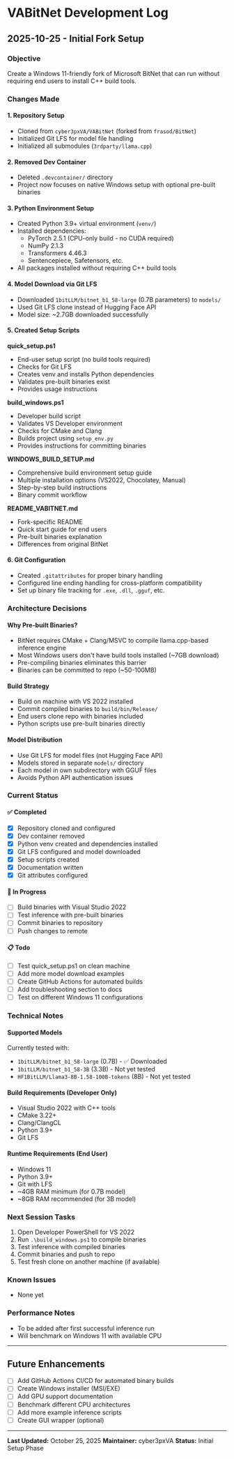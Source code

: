 # VABitNet Development Log

## 2025-10-25 - Initial Fork Setup

### Objective
Create a Windows 11-friendly fork of Microsoft BitNet that can run without requiring end users to install C++ build tools.

### Changes Made

#### 1. Repository Setup
- Cloned from `cyber3pxVA/VABitNet` (forked from `frasod/BitNet`)
- Initialized Git LFS for model file handling
- Initialized all submodules (`3rdparty/llama.cpp`)

#### 2. Removed Dev Container
- Deleted `.devcontainer/` directory
- Project now focuses on native Windows setup with optional pre-built binaries

#### 3. Python Environment Setup
- Created Python 3.9+ virtual environment (`venv/`)
- Installed dependencies:
  - PyTorch 2.5.1 (CPU-only build - no CUDA required)
  - NumPy 2.1.3
  - Transformers 4.46.3
  - Sentencepiece, Safetensors, etc.
- All packages installed without requiring C++ build tools

#### 4. Model Download via Git LFS
- Downloaded `1bitLLM/bitnet_b1_58-large` (0.7B parameters) to `models/`
- Used Git LFS clone instead of Hugging Face API
- Model size: ~2.7GB downloaded successfully

#### 5. Created Setup Scripts

**quick_setup.ps1**
- End-user setup script (no build tools required)
- Checks for Git LFS
- Creates venv and installs Python dependencies
- Validates pre-built binaries exist
- Provides usage instructions

**build_windows.ps1**
- Developer build script
- Validates VS Developer environment
- Checks for CMake and Clang
- Builds project using `setup_env.py`
- Provides instructions for committing binaries

**WINDOWS_BUILD_SETUP.md**
- Comprehensive build environment setup guide
- Multiple installation options (VS2022, Chocolatey, Manual)
- Step-by-step build instructions
- Binary commit workflow

**README_VABITNET.md**
- Fork-specific README
- Quick start guide for end users
- Pre-built binaries explanation
- Differences from original BitNet

#### 6. Git Configuration
- Created `.gitattributes` for proper binary handling
- Configured line ending handling for cross-platform compatibility
- Set up binary file tracking for `.exe`, `.dll`, `.gguf`, etc.

### Architecture Decisions

#### Why Pre-built Binaries?
- BitNet requires CMake + Clang/MSVC to compile llama.cpp-based inference engine
- Most Windows users don't have build tools installed (~7GB download)
- Pre-compiling binaries eliminates this barrier
- Binaries can be committed to repo (~50-100MB)

#### Build Strategy
- Build on machine with VS 2022 installed
- Commit compiled binaries to `build/bin/Release/`
- End users clone repo with binaries included
- Python scripts use pre-built binaries directly

#### Model Distribution
- Use Git LFS for model files (not Hugging Face API)
- Models stored in separate `models/` directory
- Each model in own subdirectory with GGUF files
- Avoids Python API authentication issues

### Current Status

#### ✅ Completed
- [x] Repository cloned and configured
- [x] Dev container removed
- [x] Python venv created and dependencies installed
- [x] Git LFS configured and model downloaded
- [x] Setup scripts created
- [x] Documentation written
- [x] Git attributes configured

#### 🔄 In Progress
- [ ] Build binaries with Visual Studio 2022
- [ ] Test inference with pre-built binaries
- [ ] Commit binaries to repository
- [ ] Push changes to remote

#### 📋 Todo
- [ ] Test quick_setup.ps1 on clean machine
- [ ] Add more model download examples
- [ ] Create GitHub Actions for automated builds
- [ ] Add troubleshooting section to docs
- [ ] Test on different Windows 11 configurations

### Technical Notes

#### Supported Models
Currently tested with:
- `1bitLLM/bitnet_b1_58-large` (0.7B) - ✅ Downloaded
- `1bitLLM/bitnet_b1_58-3B` (3.3B) - Not yet tested
- `HF1BitLLM/Llama3-8B-1.58-100B-tokens` (8B) - Not yet tested

#### Build Requirements (Developer Only)
- Visual Studio 2022 with C++ tools
- CMake 3.22+
- Clang/ClangCL
- Python 3.9+
- Git LFS

#### Runtime Requirements (End User)
- Windows 11
- Python 3.9+
- Git with LFS
- ~4GB RAM minimum (for 0.7B model)
- ~8GB RAM recommended (for 3B model)

### Next Session Tasks
1. Open Developer PowerShell for VS 2022
2. Run `.\build_windows.ps1` to compile binaries
3. Test inference with compiled binaries
4. Commit binaries and push to repo
5. Test fresh clone on another machine (if available)

### Known Issues
- None yet

### Performance Notes
- To be added after first successful inference run
- Will benchmark on Windows 11 with available CPU

---

## Future Enhancements
- [ ] Add GitHub Actions CI/CD for automated binary builds
- [ ] Create Windows installer (MSI/EXE)
- [ ] Add GPU support documentation
- [ ] Benchmark different CPU architectures
- [ ] Add more example inference scripts
- [ ] Create GUI wrapper (optional)

---

**Last Updated:** October 25, 2025
**Maintainer:** cyber3pxVA
**Status:** Initial Setup Phase
